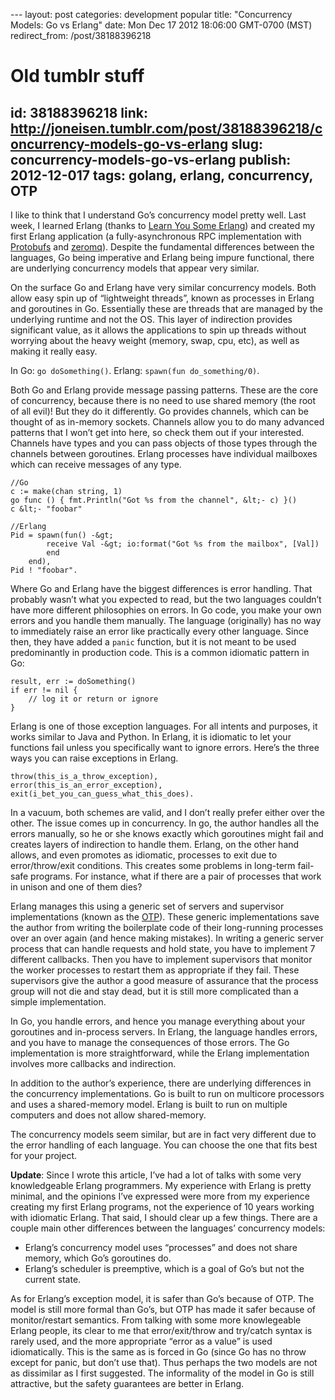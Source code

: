 --- layout: post
categories: development popular
title: "Concurrency Models: Go vs Erlang"
date: Mon Dec 17 2012 18:06:00 GMT-0700 (MST)
redirect_from: /post/38188396218

# Old tumblr stuff
id: 38188396218
link: http://joneisen.tumblr.com/post/38188396218/concurrency-models-go-vs-erlang
slug: concurrency-models-go-vs-erlang
publish: 2012-12-017
tags: golang, erlang, concurrency, OTP
---


I like to think that I understand Go’s concurrency model pretty well. Last week, I learned Erlang (thanks to [Learn You Some Erlang](http://learnyousomeerlang.com/)) and created my first Erlang application (a fully-asynchronous RPC implementation with [Protobufs](http://code.google.com/protobuf) and [zeromq](http://zeromq.org)). Despite the fundamental differences between the languages, Go being imperative and Erlang being impure functional, there are underlying concurrency models that appear very similar.

On the surface Go and Erlang have very similar concurrency models. Both allow easy spin up of “lightweight threads”, known as processes in Erlang and goroutines in Go. Essentially these are threads that are managed by the underlying runtime and not the OS. This layer of indirection provides significant value, as it allows the applications to spin up threads without worrying about the heavy weight (memory, swap, cpu, etc), as well as making it really easy.

In Go: `go doSomething()`. Erlang: `spawn(fun do_something/0)`.

Both Go and Erlang provide message passing patterns. These are the core of concurrency, because there is no need to use shared memory (the root of all evil)! But they do it differently. Go provides channels, which can be thought of as in-memory sockets. Channels allow you to do many advanced patterns that I won’t get into here, so check them out if your interested. Channels have types and you can pass objects of those types through the channels between goroutines. Erlang processes have individual mailboxes which can receive messages of any type.

    //Go
    c := make(chan string, 1)
    go func () { fmt.Println("Got %s from the channel", &lt;- c) }()
    c &lt;- "foobar"

    //Erlang
    Pid = spawn(fun() -&gt;
            receive Val -&gt; io:format("Got %s from the mailbox", [Val])
            end
        end),
    Pid ! "foobar".

Where Go and Erlang have the biggest differences is error handling. That probably wasn’t what you expected to read, but the two languages couldn’t have more different philosophies on errors. In Go code, you make your own errors and you handle them manually. The language (originally) has no way to immediately raise an error like practically every other language. Since then, they have added a `panic` function, but it is not meant to be used predominantly in production code. This is a common idiomatic pattern in Go:

    result, err := doSomething()
    if err != nil {
        // log it or return or ignore
    }

Erlang is one of those exception languages. For all intents and purposes, it works similar to Java and Python. In Erlang, it is idiomatic to let your functions fail unless you specifically want to ignore errors. Here’s the three ways you can raise exceptions in Erlang.

    throw(this_is_a_throw_exception),
    error(this_is_an_error_exception),
    exit(i_bet_you_can_guess_what_this_does).

In a vacuum, both schemes are valid, and I don’t really prefer either over the other. The issue comes up in concurrency. In go, the author handles all the errors manually, so he or she knows exactly which goroutines might fail and creates layers of indirection to handle them. Erlang, on the other hand allows, and even promotes as idiomatic, processes to exit due to error/throw/exit conditions. This creates some problems in long-term fail-safe programs. For instance, what if there are a pair of processes that work in unison and one of them dies?

Erlang manages this using a generic set of servers and supervisor implementations (known as the [OTP](http://www.erlang.org/doc/design_principles/gen_server_concepts.html)). These generic implementations save the author from writing the boilerplate code of their long-running processes over an over again (and hence making mistakes). In writing a generic server process that can handle requests and hold state, you have to implement 7 different callbacks. Then you have to implement supervisors that monitor the worker processes to restart them as appropriate if they fail. These supervisors give the author a good measure of assurance that the process group will not die and stay dead, but it is still more complicated than a simple implementation.

In Go, you handle errors, and hence you manage everything about your goroutines and in-process servers. In Erlang, the language handles errors, and you have to manage the consequences of those errors. The Go implementation is more straightforward, while the Erlang implementation involves more callbacks and indirection.

In addition to the author’s experience, there are underlying differences in the concurrency implementations. Go is built to run on multicore processors and uses a shared-memory model. Erlang is built to run on multiple computers and does not allow shared-memory.

The concurrency models seem similar, but are in fact very different due to the error handling of each language. You can choose the one that fits best for your project.

**Update**: Since I wrote this article, I’ve had a lot of talks with some very knowledgeable Erlang programmers. My experience with Erlang is pretty minimal, and the opinions I’ve expressed were more from my experience creating my first Erlang programs, not the experience of 10 years working with idiomatic Erlang. That said, I should clear up a few things. There are a couple main other differences between the languages’ concurrency models:

-   Erlang’s concurrency model uses “processes” and does not share memory, which Go’s goroutines do.
-   Erlang’s scheduler is preemptive, which is a goal of Go’s but not the current state.

As for Erlang’s exception model, it is safer than Go’s because of OTP. The model is still more formal than Go’s, but OTP has made it safer because of monitor/restart semantics. From talking with some more knowlegeable Erlang people, its clear to me that error/exit/throw and try/catch syntax is rarely used, and the more appropriate “error as a value” is used idiomatically. This is the same as is forced in Go (since Go has no throw except for panic, but don’t use that). Thus perhaps the two models are not as dissimilar as I first suggested. The informality of the model in Go is still attractive, but the safety guarantees are better in Erlang.

